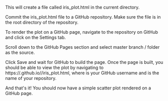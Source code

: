 This will create a file called iris_plot.html in the current directory.

Commit the iris_plot.html file to a GitHub repository. Make sure the file is in the root directory of the repository.

To render the plot on a GitHub page, navigate to the repository on GitHub and click on the Settings tab.

Scroll down to the GitHub Pages section and select master branch / folder as the source.

Click Save and wait for GitHub to build the page. Once the page is built, you should be able to view the plot by navigating to https://<username>.github.io/<repository-name>/iris_plot.html, where <username> is your GitHub username and <repository-name> is the name of your repository.

And that's it! You should now have a simple scatter plot rendered on a GitHub page.